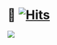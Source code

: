 # 🏡 [![Hits](https://hits.seeyoufarm.com/api/count/incr/badge.svg?url=https%3A%2F%2Fgithub.com%2Fjisooround%2Fhit-counter&count_bg=%23000000&title_bg=%23000000&icon=&icon_color=%23F60000&title=hits&edge_flat=false)](https://hits.seeyoufarm.com)

<img src="https://github-readme-stats.vercel.app/api?username=jisooround&show_icons=true&theme=dark">
